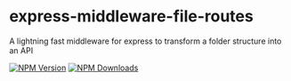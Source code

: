 # express-middleware-file-routes
A lightning fast middleware for express to transform a folder structure into an API

[![NPM Version][npm-image]][npm-url]
[![NPM Downloads][downloads-image]][downloads-url]

[npm-image]: https://img.shields.io/npm/v/express-middleware-file-routes.svg
[npm-url]: https://npmjs.org/package/express-middleware-file-routes
[downloads-image]: https://img.shields.io/npm/dt/express-middleware-file-routes.svg
[downloads-url]: https://npmjs.org/package/express-middleware-file-routes